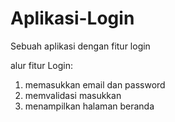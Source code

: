 # Aplikasi-Login
Sebuah aplikasi dengan fitur login

alur fitur Login:
1. memasukkan email dan password
2. memvalidasi masukkan
3. menampilkan halaman beranda
